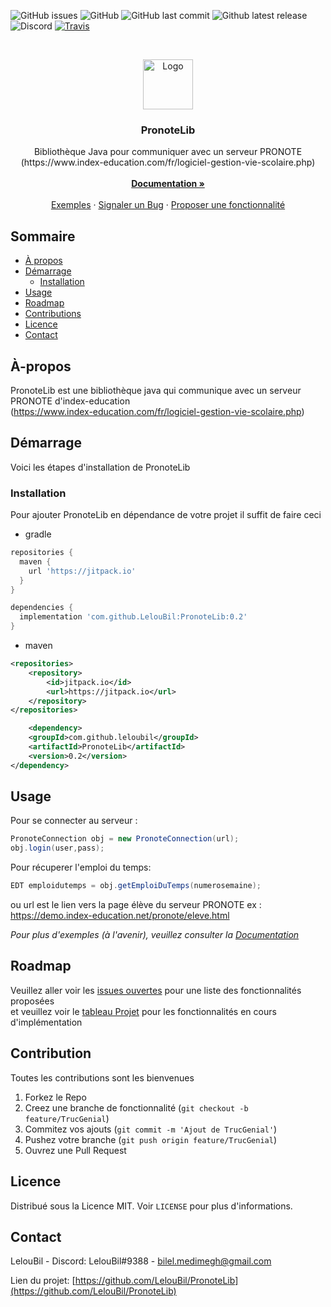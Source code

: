 <!--
*** Thanks for checking out this README Template. If you have a suggestion that would
*** make this better, please fork the PronoteLib and create a pull request or simply open
*** an issue with the tag "enhancement".
*** Thanks again! Now go create something AMAZING! :D
***
***
***
*** To avoid retyping too much info. Do a search and replace for the following:
*** LelouBil, PronoteLib, twitter_handle, bilel.medimegh@gmail.com
-->





<!-- PROJECT SHIELDS -->
<!--
*** I'm using markdown "reference style" links for readability.
*** Reference links are enclosed in brackets [ ] instead of parentheses ( ).
*** See the bottom of this document for the declaration of the reference variables
*** for contributors-url, forks-url, etc. This is an optional, concise syntax you may use.
*** https://www.markdownguide.org/basic-syntax/#reference-style-links
-->
![GitHub issues](https://img.shields.io/github/issues/LelouBil/PronoteLib?style=flat-square)
![GitHub](https://img.shields.io/github/license/LelouBil/PronoteLib?style=flat-square)
![GitHub last commit](https://img.shields.io/github/last-commit/LelouBil/PronoteLib?style=flat-square)
![Github latest release](https://flat.badgen.net/github/release/lelouBil/PronoteLib)
![Discord](https://img.shields.io/badge/Discord-LelouBil%239388-%237289DA?style=flat-square&logo=discord)
[![Travis](https://travis-ci.com/LelouBil/PronoteLib.svg?branch=master)](https://travis-ci.com/LelouBil/PronoteLib)
<!-- PROJECT LOGO -->
<br />
<p align="center">
  <a href="https://github.com/LelouBil/PronoteLib">
    <img src="https://imgur.com/c5iq9U3.png" alt="Logo" width="80" height="80">
  </a>

  <h3 align="center">PronoteLib</h3>

  <p align="center">
    Bibliothèque Java pour communiquer avec un serveur PRONOTE 
    <br />(https://www.index-education.com/fr/logiciel-gestion-vie-scolaire.php)
    <br />
    <br />
    <a href="https://github.com/LelouBil/PronoteLib/wiki"><strong>Documentation »</strong></a>
    <br />
    <br />
    <a href="https://github.com/LelouBil/PronoteLib/wiki/Exemples">Exemples</a>
    ·
    <a href="https://github.com/LelouBil/PronoteLib/issues">Signaler un Bug</a>
    ·
    <a href="https://github.com/LelouBil/PronoteLib/issues">Proposer une fonctionnalité</a>
  </p>



<!-- TABLE OF CONTENTS -->
## Sommaire

* [À propos](#À-propos)
* [Démarrage](#démarrage)
  * [Installation](#installation)
* [Usage](#usage)
* [Roadmap](#Roadmap)
* [Contributions](#contributions)
* [Licence](#licence)
* [Contact](#contact)



<!-- ABOUT THE PROJECT -->
## À-propos


PronoteLib est une bibliothèque java qui communique avec un serveur PRONOTE d'index-education  
(https://www.index-education.com/fr/logiciel-gestion-vie-scolaire.php)


<!-- GETTING STARTED -->
## Démarrage

Voici les étapes d'installation de PronoteLib

### Installation

Pour ajouter PronoteLib en dépendance de votre projet il suffit de faire ceci
 
- gradle
```groovy
repositories {
  maven { 
    url 'https://jitpack.io' 
  }
}

dependencies {
  implementation 'com.github.LelouBil:PronoteLib:0.2'
}
```
- maven
```xml
<repositories>
	<repository>
	    <id>jitpack.io</id>
	    <url>https://jitpack.io</url>
	</repository>
</repositories>

	<dependency>
    <groupId>com.github.leloubil</groupId>
    <artifactId>PronoteLib</artifactId>
    <version>0.2</version>
</dependency>
```



<!-- USAGE EXAMPLES -->
## Usage

Pour se connecter au serveur : 

```Java
PronoteConnection obj = new PronoteConnection(url);
obj.login(user,pass);
```

Pour récuperer l'emploi du temps:

```Java
EDT emploidutemps = obj.getEmploiDuTemps(numerosemaine);
```
ou url est le lien vers la page élève du serveur PRONOTE
ex : https://demo.index-education.net/pronote/eleve.html

_Pour plus d'exemples (à l'avenir), veuillez consulter la [Documentation](https://github.com/LelouBil/PronoteLib/wiki)_



<!-- ROADMAP -->
## Roadmap

Veuillez aller voir les [issues ouvertes](https://github.com/LelouBil/PronoteLib/issues) pour une liste des fonctionnalités proposées  
et veuillez voir le  [tableau Projet](https://github.com/LelouBil/PronoteLib/projects) pour les fonctionnalités en cours d'implémentation

<!-- CONTRIBUTING -->
## Contribution

Toutes les contributions sont les bienvenues

1. Forkez le Repo  
2. Creez une branche de fonctionnalité (`git checkout -b feature/TrucGenial`)  
3. Commitez vos ajouts (`git commit -m 'Ajout de TrucGenial'`)  
4. Pushez votre branche (`git push origin feature/TrucGenial`)  
5. Ouvrez une Pull Request  


<!-- LICENSE -->
## Licence

Distribué sous la Licence MIT. Voir `LICENSE` pour plus d'informations.



<!-- CONTACT -->
## Contact

LelouBil - Discord: LelouBil#9388 - bilel.medimegh@gmail.com

Lien du projet: [https://github.com/LelouBil/PronoteLib](https://github.com/LelouBil/PronoteLib)




<!-- MARKDOWN LINKS & IMAGES -->
<!-- https://www.markdownguide.org/basic-syntax/#reference-style-links -->
